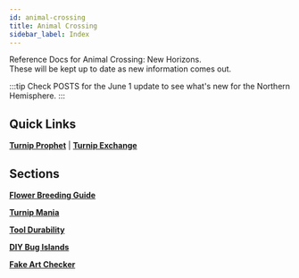 ```yaml
---
id: animal-crossing
title: Animal Crossing
sidebar_label: Index
---
```


Reference Docs for Animal Crossing: New Horizons.  
These will be kept up to date as new information comes out.

:::tip
Check POSTS for the June 1 update to see what's new for the Northern Hemisphere.
:::

## Quick Links

<a href="https://turnipprophet.io" target="_blank"><strong>Turnip Prophet</strong></a> | <a href="https://turnip.exchange" target="_blank"><strong>Turnip Exchange</strong></a>

## Sections

[**Flower Breeding Guide**](animal-crossing/flower-breeding-guide)

[**Turnip Mania**](animal-crossing/turnip-mania)

[**Tool Durability**](animal-crossing/tool-durability)

[**DIY Bug Islands**](animal-crossing/diy-bug-islands)

[**Fake Art Checker**](animal-crossing/fake-art-checker)
